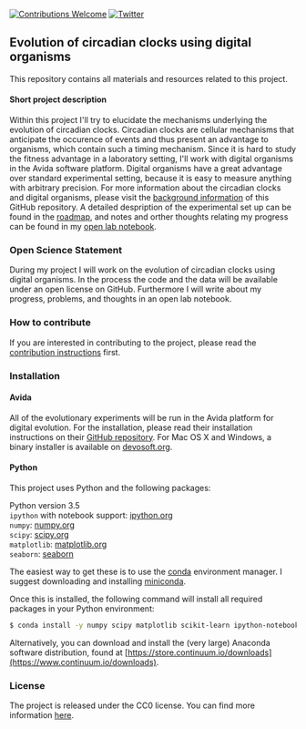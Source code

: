 [![Contributions Welcome](https://img.shields.io/badge/contributions-welcome-brightgreen.svg?style=flat)](https://github.com/schmelling/clock_evo/issues)
[![Twitter](https://img.shields.io/badge/Tweet-@DerSchmelling-green.svg?style=social)](https://twitter.com/derschmelling)

## Evolution of circadian clocks using digital organisms

This repository contains all materials and resources related to this project.

#### Short project description

Within this project I'll try to elucidate the mechanisms underlying the evolution of circadian clocks. Circadian clocks are cellular mechanisms that anticipate the occurence of events and thus present an advantage to organisms, which contain such a timing mechanism. Since it is hard to study the fitness advantage in a laboratory setting, I'll work with digital organisms in the Avida software platform. Digital organisms have a great advantage over standard experimental setting, because it is easy to measure anything with arbitrary precision. For more information about the circadian clocks and digital organisms, please visit the [background information](https://github.com/schmelling/clock_evo/tree/master/background_info) of this GitHub repository. A detailed despription of the experimental set up can be found in the [roadmap](https://github.com/schmelling/clock_evo/blob/master/ROADMAP.md), and notes and orther thoughts relating my progress can be found in my [open lab notebook](https://github.com/schmelling/clock_evo/tree/master/open_notebook).

### Open Science Statement

During my project I will work on the evolution of circadian clocks using digital organisms. In the process the code and the data will be available under an open license on GitHub. Furthermore I will write about my progress, problems, and thoughts in an open lab notebook.

### How to contribute

If you are interested in contributing to the project, please read the [contribution instructions](https://github.com/schmelling/clock_evo/blob/master/CONTRIBUTING.md) first.

### Installation

#### Avida

All of the evolutionary experiments will be run in the Avida platform for digital evolution. For the installation, please read their installation instructions on their [GitHub repository](https://github.com/devosoft/avida). For Mac OS X and Windows, a binary installer is available on [devosoft.org](http://avida.devosoft.org).

#### Python

This project uses Python and the following packages:

Python version 3.5  
`ipython` with notebook support: [ipython.org](http://ipython.org)  
`numpy`: [numpy.org](http://www.numpy.org)  
`scipy`: [scipy.org](http://www.scipy.org)  
`matplotlib`: [matplotlib.org](http://matplotlib.org)    
`seaborn`: [seaborn](https://stanford.edu/~mwaskom/software/seaborn/)

The easiest way to get these is to use the [conda](https://www.continuum.io/why-anaconda) environment manager. I suggest downloading and installing [miniconda](http://conda.pydata.org/miniconda.html).

Once this is installed, the following command will install all required packages in your Python environment:

```bash
$ conda install -y numpy scipy matplotlib scikit-learn ipython-notebook seaborn
```

Alternatively, you can download and install the (very large) Anaconda software distribution, found at [https://store.continuum.io/downloads](https://www.continuum.io/downloads).

### License

The project is released under the CC0 license. You can find more information [here](https://github.com/schmelling/clock_evo/blob/master/LICENSE.md).
